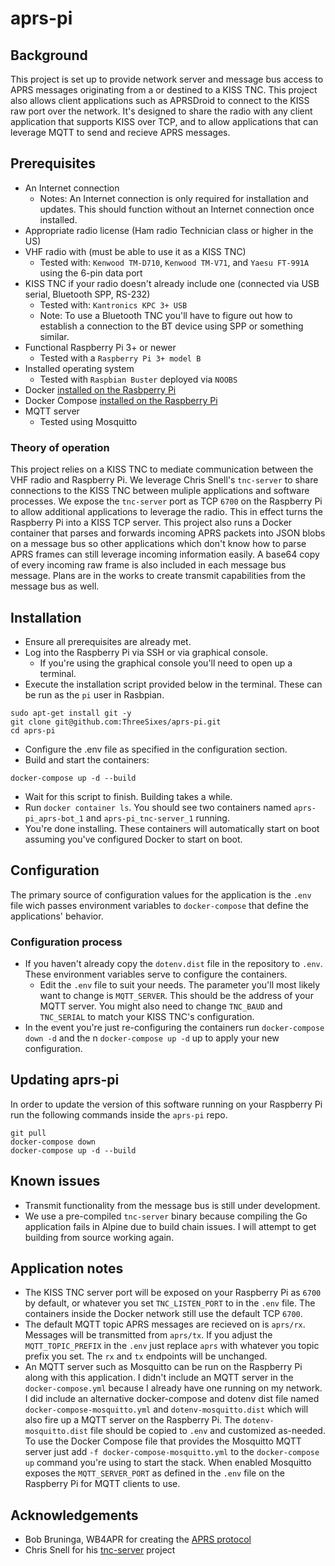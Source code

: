 # aprs-pi
## Background
This project is set up to provide network server and message bus access to APRS messages 
originating from a or destined to a KISS TNC. This project also allows client applications such as APRSDroid to connect to the KISS raw port over the network. It's designed to share the radio with any client application that supports KISS over TCP, and to allow applications that can leverage MQTT to send and recieve APRS messages.

## Prerequisites
- An Internet connection
  * Notes: An Internet connection is only required for installation and updates. This should function without an Internet connection once installed.
- Appropriate radio license (Ham radio Technician class or higher in the US)
- VHF radio with (must be able to use it as a KISS TNC)
  - Tested with: `Kenwood TM-D710`, `Kenwood TM-V71`, and `Yaesu FT-991A` using the 6-pin data port
- KISS TNC if your radio doesn't already include one (connected via USB serial, Bluetooth SPP, RS-232)
  - Tested with: `Kantronics KPC 3+ USB`
  - Note: To use a Bluetooth TNC you'll have to figure out how to establish a connection to the BT device using SPP or something similar.
- Functional Raspberry Pi 3+ or newer
  - Tested with a `Raspberry Pi 3+ model B`
- Installed operating system
  - Tested with `Raspbian Buster` deployed via `NOOBS`
- Docker [installed on the Rasbperry Pi](https://docs.docker.com/engine/install/debian/)
- Docker Compose [installed on the Raspberry Pi](https://docs.docker.com/engine/install/debian/)
- MQTT server
  - Tested using Mosquitto

### Theory of operation
This project relies on a KISS TNC to mediate communication between the VHF radio and Raspberry Pi. We leverage Chris Snell's `tnc-server` to share connections to the KISS TNC between muliple applications and software processes. We expose the `tnc-server` port as TCP `6700` on the Raspberry Pi to allow additional applications to leverage the radio. This in effect turns the Raspberry Pi into a KISS TCP server. This project also runs a Docker container that parses and forwards incoming APRS packets into JSON blobs on a message bus so other applications which don't know how to parse APRS frames can still leverage incoming information easily. A base64 copy of every incoming raw frame is also included in each message bus message. Plans are in the works to create transmit capabilities from the message bus as well.

## Installation
- Ensure all prerequisites are already met.
- Log into the Raspberry Pi via SSH or via graphical console.
  - If you're using the graphical console you'll need to open up a terminal.
- Execute the installation script provided below in the terminal. These can be run as the `pi` user in Rasbpian.
```
sudo apt-get install git -y
git clone git@github.com:ThreeSixes/aprs-pi.git
cd aprs-pi
```
- Configure the .env file as specified in the configuration section.
- Build and start the containers:
```
docker-compose up -d --build
```
- Wait for this script to finish. Building takes a while.
- Run `docker container ls`. You should see two containers named `aprs-pi_aprs-bot_1` and `aprs-pi_tnc-server_1` running.
- You're done installing. These containers will automatically start on boot assuming you've configured Docker to start on boot.

## Configuration
The primary source of configuration values for the application is the `.env` file wich passes environment variables to `docker-compose` that define the applications' behavior.

### Configuration process
- If you haven't already copy the `dotenv.dist` file in the repository to `.env`. These environment variables serve to configure the containers.
  * Edit the `.env` file to suit your needs. The parameter you'll most likely want to change is `MQTT_SERVER`. This should be the address of your MQTT server. You might also need to change `TNC_BAUD` and `TNC_SERIAL` to match your KISS TNC's configuration.
- In the event you're just re-configuring the containers run `docker-compose down -d` and the n `docker-compose up -d` up to apply your new configuration.

## Updating aprs-pi
In order to update the version of this software running on your Raspberry Pi run the following commands inside the `aprs-pi` repo.
```
git pull
docker-compose down
docker-compose up -d --build
```

## Known issues
* Transmit functionality from the message bus is still under development.
* We use a pre-compiled `tnc-server` binary because compiling the Go application fails in Alpine due to build chain issues. I will attempt to get building from source working again.

## Application notes
* The KISS TNC server port will be exposed on your Raspberry Pi as `6700` by default, or whatever you set `TNC_LISTEN_PORT` to in the `.env` file. The containers inside the Docker network still use the default TCP `6700`.
* The default MQTT topic APRS messages are recieved on is `aprs/rx`. Messages will be transmitted from `aprs/tx`. If you adjust the `MQTT_TOPIC_PREFIX` in the `.env` just replace `aprs` with whatever you topic prefix you set. The `rx` and `tx` endpoints will be unchanged.
* An MQTT server such as Mosquitto can be run on the Raspberry Pi along with this application. I didn't include an MQTT server in the `docker-compose.yml` because I already have one running on my network. I did include an alternative docker-compose and dotenv dist file named `docker-compose-mosquitto.yml` and `dotenv-mosquitto.dist` which will also fire up a MQTT server on the Raspberry Pi. The `dotenv-mosquitto.dist` file should be copied to `.env` and customized as-needed. To use the Docker Compose file that provides the Mosquitto MQTT server just add `-f docker-compose-mosquitto.yml` to the `docker-compose up` command you're using to start the stack. When enabled Mosquitto exposes the `MQTT_SERVER_PORT` as defined in the `.env` file on the Raspberry Pi for MQTT clients to use.

## Acknowledgements
* Bob Bruninga, WB4APR for creating the [APRS protocol](http://www.aprs.org)
* Chris Snell for his [tnc-server](https://github.com/chrissnell/tnc-server) project